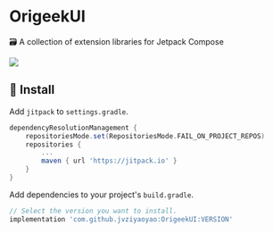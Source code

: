 # OrigeekUI
🗃 A collection of extension libraries for Jetpack Compose

[![](https://www.jitpack.io/v/jvziyaoyao/ImagePicker.svg)](https://www.jitpack.io/#jvziyaoyao/ImagePicker)

🎯 Install
--------
Add `jitpack` to `settings.gradle`.
```groovy
dependencyResolutionManagement {
    repositoriesMode.set(RepositoriesMode.FAIL_ON_PROJECT_REPOS)
    repositories {
        ...
        maven { url 'https://jitpack.io' }
    }
}
```
Add dependencies to your project's `build.gradle`.
```gradle
// Select the version you want to install.
implementation 'com.github.jvziyaoyao:OrigeekUI:VERSION'
```